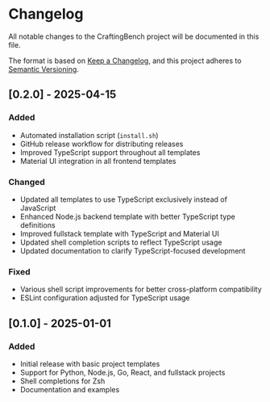 # Changelog

All notable changes to the CraftingBench project will be documented in this file.

The format is based on [Keep a Changelog](https://keepachangelog.com/en/1.0.0/),
and this project adheres to [Semantic Versioning](https://semver.org/spec/v2.0.0.html).

## [0.2.0] - 2025-04-15

### Added
- Automated installation script (`install.sh`)
- GitHub release workflow for distributing releases
- Improved TypeScript support throughout all templates
- Material UI integration in all frontend templates

### Changed
- Updated all templates to use TypeScript exclusively instead of JavaScript
- Enhanced Node.js backend template with better TypeScript type definitions
- Improved fullstack template with TypeScript and Material UI
- Updated shell completion scripts to reflect TypeScript usage
- Updated documentation to clarify TypeScript-focused development

### Fixed
- Various shell script improvements for better cross-platform compatibility
- ESLint configuration adjusted for TypeScript usage

## [0.1.0] - 2025-01-01

### Added
- Initial release with basic project templates
- Support for Python, Node.js, Go, React, and fullstack projects
- Shell completions for Zsh
- Documentation and examples 